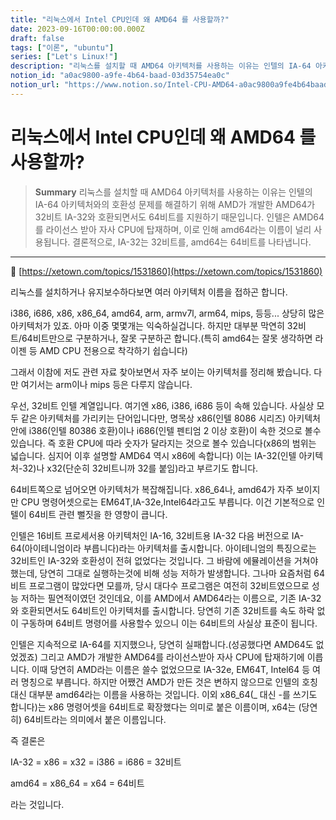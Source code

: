 ```yaml
---
title: "리눅스에서 Intel CPU인데 왜 AMD64 를 사용할까?"
date: 2023-09-16T00:00:00.000Z
draft: false
tags: ["이론", "ubuntu"]
series: ["Let's Linux!"]
description: "리눅스를 설치할 때 AMD64 아키텍처를 사용하는 이유는 인텔의 IA-64 아키텍처와의 호환성 문제를 해결하기 위해 AMD가 개발한 AMD64가 32비트 IA-32와 호환되면서도 64비트를 지원하기 때문입니다. 인텔은 AMD64를 라이선스 받아 자사 CPU에 탑재하며, 이로 인해 amd64라는 이름이 널리 사용됩니다. 결론적으로, IA-32는 32비트를, amd64는 64비트를 나타냅니다."
notion_id: "a0ac9800-a9fe-4b64-baad-03d35754ea0c"
notion_url: "https://www.notion.so/Intel-CPU-AMD64-a0ac9800a9fe4b64baad03d35754ea0c"
---
```


# 리눅스에서 Intel CPU인데 왜 AMD64 를 사용할까?

> **Summary**
> 리눅스를 설치할 때 AMD64 아키텍처를 사용하는 이유는 인텔의 IA-64 아키텍처와의 호환성 문제를 해결하기 위해 AMD가 개발한 AMD64가 32비트 IA-32와 호환되면서도 64비트를 지원하기 때문입니다. 인텔은 AMD64를 라이선스 받아 자사 CPU에 탑재하며, 이로 인해 amd64라는 이름이 널리 사용됩니다. 결론적으로, IA-32는 32비트를, amd64는 64비트를 나타냅니다.

---

🔗 [https://xetown.com/topics/1531860](https://xetown.com/topics/1531860)

리눅스를 설치하거나 유지보수하다보면 여러 아키텍처 이름을 접하곤 합니다.

i386, i686, x86, x86_64, amd64, arm, armv7l, arm64, mips, 등등... 상당히 많은 아키텍처가 있죠. 아마 이중 몇몇개는 익숙하실겁니다. 하지만 대부분 막연히 32비트/64비트만으로 구분하거나, 잘못 구분하곤 합니다.(특히 amd64는 잘못 생각하면 라이젠 등 AMD CPU 전용으로 착각하기 쉽습니다)

그래서 이참에 저도 관련 자료 찾아보면서 자주 보이는 아키텍처를 정리해 봤습니다. 다만 여기서는 arm이나 mips 등은 다루지 않습니다.

우선, 32비트 인텔 계열입니다. 여기엔 x86, i386, i686 등이 속해 있습니다. 사실상 모두 같은 아키텍처를 가리키는 단어입니다만, 명목상 x86(인텔 8086 시리즈) 아키텍처 안에 i386(인텔 80386 호환)이나 i686(인텔 펜티엄 2 이상 호환)이 속한 것으로 볼수 있습니다. 즉 호환 CPU에 따라 숫자가 달라지는 것으로 볼수 있습니다(x86의 범위는 넓습니다. 심지어 이후 설명할 AMD64 역시 x86에 속합니다) 이는 IA-32(인텔 아키텍처-32)나 x32(단순히 32비트니까 32를 붙임)라고 부르기도 합니다.

64비트쪽으로 넘어오면 아키텍처가 복잡해집니다. x86_64나, amd64가 자주 보이지만 CPU 명령어셋으로는 EM64T,IA-32e,Intel64라고도 부릅니다. 이건 기본적으로 인텔이 64비트 관련 뻘짓을 한 영향이 큽니다.

인텔은 16비트 프로세서용 아키텍처인 IA-16, 32비트용 IA-32 다음 버전으로 IA-64(아이테니엄이라 부릅니다)라는 아키텍처를 출시합니다. 아이테니엄의 특징으로는 32비트인 IA-32와 호환성이 전혀 없었다는 것입니다. 그 바람에 에뮬레이션을 거쳐야 했는데, 당연히 그대로 실행하는것에 비해 성능 저하가 발생합니다. 그나마 요즘처럼 64비트 프로그램이 많았다면 모를까, 당시 대다수 프로그램은 여전히 32비트였으므로 성능 저하는 필연적이였던 것인데요, 이를 AMD에서 AMD64라는 이름으로, 기존 IA-32와 호환되면서도 64비트인 아키텍처를 출시합니다. 당연히 기존 32비트를 속도 하락 없이 구동하며 64비트 명령어를 사용할수 있으니 이는 64비트의 사실상 표준이 됩니다.

인텔은 지속적으로 IA-64를 지지했으나, 당연히 실패합니다.(성공했다면 AMD64도 없었겠죠) 그리고 AMD가 개발한 AMD64를 라이선스받아 자사 CPU에 탑재하기에 이릅니다. 이때 당연히 AMD라는 이름은 쓸수 없었으므로 IA-32e, EM64T, Intel64 등 여러 명칭으로 부릅니다. 하지만 어쨌건 AMD가 만든 것은 변하지 않으므로 인텔의 호칭 대신 대부분 amd64라는 이름을 사용하는 것입니다. 이외 x86_64(_ 대신 -를 쓰기도 합니다)는 x86 명령어셋을 64비트로 확장했다는 의미로 붙은 이름이며, x64는 (당연히) 64비트라는 의미에서 붙은 이름입니다.

즉 결론은

IA-32 = x86 = x32 = i386 = i686 = 32비트

amd64 = x86_64 = x64 = 64비트

라는 것입니다.



